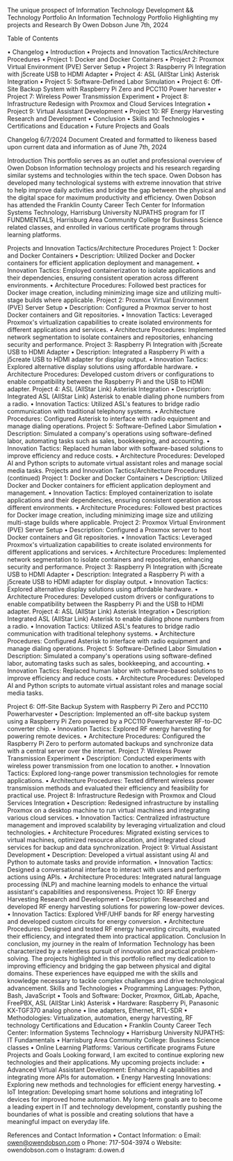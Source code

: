 








The unique prospect of Information Technology Development && Technology Portfolio
An Information Technology Portfolio
Highlighting my projects and Research
By Owen Dobson
June 7th, 2024













Table of Contents

• Changelog
• Introduction
• Projects and Innovation Tactics/Architecture Procedures
•	Project 1: Docker and Docker Containers
•	Project 2: Proxmox Virtual Environment (PVE) Server Setup
•	Project 3: Raspberry Pi Integration with j5create USB to HDMI Adapter
•	Project 4: ASL (AllStar Link) Asterisk Integration
•	Project 5: Software-Defined Labor Simulation
•	Project 6: Off-Site Backup System with Raspberry Pi Zero and PCC110 Power harvester
•	Project 7: Wireless Power Transmission Experiment
•	Project 8: Infrastructure Redesign with Proxmox and Cloud Services Integration
•	Project 9: Virtual Assistant Development
•	Project 10: RF Energy Harvesting Research and Development
• Conclusion
• Skills and Technologies
• Certifications and Education
• Future Projects and Goals
























Changelog
6/7/2024 Document Created and formatted to likeness based upon current data and information as of June 7th, 2024


Introduction
This portfolio serves as an outlet and professional overview of Owen Dobson Information technology projects and his research regarding similar systems and technologies within the tech space. Owen Dobson has developed many technological systems with extreme innovation that strive to help improve daily activities and bridge the gap between the physical and the digital space for maximum productivity and efficiency. Owen Dobson has attended the Franklin County Career Tech Center for Information Systems Technology, Harrisburg University NUPATHS program for IT FUNDMENTALS, Harrisburg Area Community College for Business Science related classes, and enrolled in various certificate programs through learning platforms.






Projects and Innovation Tactics/Architecture Procedures
Project 1: Docker and Docker Containers
•	Description: Utilized Docker and Docker containers for efficient application deployment and management.
•	Innovation Tactics: Employed containerization to isolate applications and their dependencies, ensuring consistent operation across different environments.
•	Architecture Procedures: Followed best practices for Docker image creation, including minimizing image size and utilizing multi-stage builds where applicable.
Project 2: Proxmox Virtual Environment (PVE) Server Setup
•	Description: Configured a Proxmox server to host Docker containers and Git repositories.
•	Innovation Tactics: Leveraged Proxmox's virtualization capabilities to create isolated environments for different applications and services.
•	Architecture Procedures: Implemented network segmentation to isolate containers and repositories, enhancing security and performance.
Project 3: Raspberry Pi Integration with j5create USB to HDMI Adapter
•	Description: Integrated a Raspberry Pi with a j5create USB to HDMI adapter for display output.
•	Innovation Tactics: Explored alternative display solutions using affordable hardware.
•	Architecture Procedures: Developed custom drivers or configurations to enable compatibility between the Raspberry Pi and the USB to HDMI adapter.
Project 4: ASL (AllStar Link) Asterisk Integration
•	Description: Integrated ASL (AllStar Link) Asterisk to enable dialing phone numbers from a radio.
•	Innovation Tactics: Utilized ASL's features to bridge radio communication with traditional telephony systems.
•	Architecture Procedures: Configured Asterisk to interface with radio equipment and manage dialing operations.
Project 5: Software-Defined Labor Simulation
•	Description: Simulated a company's operations using software-defined labor, automating tasks such as sales, bookkeeping, and accounting.
•	Innovation Tactics: Replaced human labor with software-based solutions to improve efficiency and reduce costs.
•	Architecture Procedures: Developed AI and Python scripts to automate virtual assistant roles and manage social media tasks.
Projects and Innovation Tactics/Architecture Procedures (continued)
Project 1: Docker and Docker Containers
•	Description: Utilized Docker and Docker containers for efficient application deployment and management.
•	Innovation Tactics: Employed containerization to isolate applications and their dependencies, ensuring consistent operation across different environments.
•	Architecture Procedures: Followed best practices for Docker image creation, including minimizing image size and utilizing multi-stage builds where applicable.
Project 2: Proxmox Virtual Environment (PVE) Server Setup
•	Description: Configured a Proxmox server to host Docker containers and Git repositories.
•	Innovation Tactics: Leveraged Proxmox's virtualization capabilities to create isolated environments for different applications and services.
•	Architecture Procedures: Implemented network segmentation to isolate containers and repositories, enhancing security and performance.
Project 3: Raspberry Pi Integration with j5create USB to HDMI Adapter
•	Description: Integrated a Raspberry Pi with a j5create USB to HDMI adapter for display output.
•	Innovation Tactics: Explored alternative display solutions using affordable hardware.
•	Architecture Procedures: Developed custom drivers or configurations to enable compatibility between the Raspberry Pi and the USB to HDMI adapter.
Project 4: ASL (AllStar Link) Asterisk Integration
•	Description: Integrated ASL (AllStar Link) Asterisk to enable dialing phone numbers from a radio.
•	Innovation Tactics: Utilized ASL's features to bridge radio communication with traditional telephony systems.
•	Architecture Procedures: Configured Asterisk to interface with radio equipment and manage dialing operations.
Project 5: Software-Defined Labor Simulation
•	Description: Simulated a company's operations using software-defined labor, automating tasks such as sales, bookkeeping, and accounting.
•	Innovation Tactics: Replaced human labor with software-based solutions to improve efficiency and reduce costs.
•	Architecture Procedures: Developed AI and Python scripts to automate virtual assistant roles and manage social media tasks.

Project 6: Off-Site Backup System with Raspberry Pi Zero and PCC110 Powerharvester
•	Description: Implemented an off-site backup system using a Raspberry Pi Zero powered by a PCC110 Powerharvester RF-to-DC converter chip.
•	Innovation Tactics: Explored RF energy harvesting for powering remote devices.
•	Architecture Procedures: Configured the Raspberry Pi Zero to perform automated backups and synchronize data with a central server over the internet.
Project 7: Wireless Power Transmission Experiment
•	Description: Conducted experiments with wireless power transmission from one location to another.
•	Innovation Tactics: Explored long-range power transmission technologies for remote applications.
•	Architecture Procedures: Tested different wireless power transmission methods and evaluated their efficiency and feasibility for practical use.
Project 8: Infrastructure Redesign with Proxmox and Cloud Services Integration
•	Description: Redesigned infrastructure by installing Proxmox on a desktop machine to run virtual machines and integrating various cloud services.
•	Innovation Tactics: Centralized infrastructure management and improved scalability by leveraging virtualization and cloud technologies.
•	Architecture Procedures: Migrated existing services to virtual machines, optimized resource allocation, and integrated cloud services for backup and data synchronization.
Project 9: Virtual Assistant Development
•	Description: Developed a virtual assistant using AI and Python to automate tasks and provide information.
•	Innovation Tactics: Designed a conversational interface to interact with users and perform actions using APIs.
•	Architecture Procedures: Integrated natural language processing (NLP) and machine learning models to enhance the virtual assistant's capabilities and responsiveness.
Project 10: RF Energy Harvesting Research and Development
•	Description: Researched and developed RF energy harvesting solutions for powering low-power devices.
•	Innovation Tactics: Explored VHF/UHF bands for RF energy harvesting and developed custom circuits for energy conversion.
•	Architecture Procedures: Designed and tested RF energy harvesting circuits, evaluated their efficiency, and integrated them into practical application.
Conclusion
In conclusion, my journey in the realm of Information Technology has been characterized by a relentless pursuit of innovation and practical problem-solving. The projects highlighted in this portfolio reflect my dedication to improving efficiency and bridging the gap between physical and digital domains. These experiences have equipped me with the skills and knowledge necessary to tackle complex challenges and drive technological advancement.
Skills and Technologies
•	Programming Languages: Python, Bash, JavaScript
•	Tools and Software: Docker, Proxmox, GitLab, Apache, FreePBX, ASL (AllStar Link) Asterisk
•	Hardware: Raspberry Pi, Panasonic KX-TGF370 analog phone
•	line adapters, Ethernet, RTL-SDR
•	Methodologies: Virtualization, automation, energy harvesting, RF technology
Certifications and Education
•	Franklin County Career Tech Center: Information Systems Technology
•	Harrisburg University NUPATHS: IT Fundamentals
•	Harrisburg Area Community College: Business Science classes
•	Online Learning Platforms: Various certificate programs
Future Projects and Goals
Looking forward, I am excited to continue exploring new technologies and their applications. My upcoming projects include:
•	Advanced Virtual Assistant Development: Enhancing AI capabilities and integrating more APIs for automation.
•	Energy Harvesting Innovations: Exploring new methods and technologies for efficient energy harvesting.
•	IoT Integration: Developing smart home solutions and integrating IoT devices for improved home automation.
My long-term goals are to become a leading expert in IT and technology development, constantly pushing the boundaries of what is possible and creating solutions that have a meaningful impact on everyday life.


References and Contact Information
•	Contact Information:
o	Email: owen@owendobson.com
o	Phone: 717-504-3974
o	Website: owendobson.com
o	Instagram: d.owen.d
